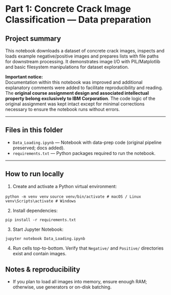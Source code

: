 # Part 1: Concrete Crack Image Classification — Data preparation

## Project summary 
This notebook downloads a dataset of concrete crack images, inspects and loads example negative/positive images and prepares lists with file paths for downstream processing. It demonstrates image I/O with PIL/Matplotlib and basic filesystem manipulations for dataset exploration.

**Important notice:**  
Documentation within this notebook was improved and additional explanatory comments were added to facilitate reproducibility and reading. The **original course assignment design and associated intellectual property belong exclusively to IBM Corporation**. The code logic of the original assignment was kept intact except for minimal corrections necessary to ensure the notebook runs without errors.

---

## Files in this folder
- `Data_Loading.ipynb` — Notebook with data-prep code (original pipeline preserved; docs added).  
- `requirements.txt` — Python packages required to run the notebook.  

---

## How to run locally

1. Create and activate a Python virtual environment:

`python -m venv venv`
`source venv/bin/activate # macOS / Linux`
`venv\Scripts\activate # Windows`

2. Install dependencies:

`pip install -r requirements.txt`

3. Start Jupyter Notebook:

`jupyter notebook Data_Loading.ipynb`

4. Run cells top-to-bottom. Verify that `Negative/` and `Positive/` directories exist and contain images.

## Notes & reproducibility

- If you plan to load all images into memory, ensure enough RAM; otherwise, use generators or on-disk batching.
